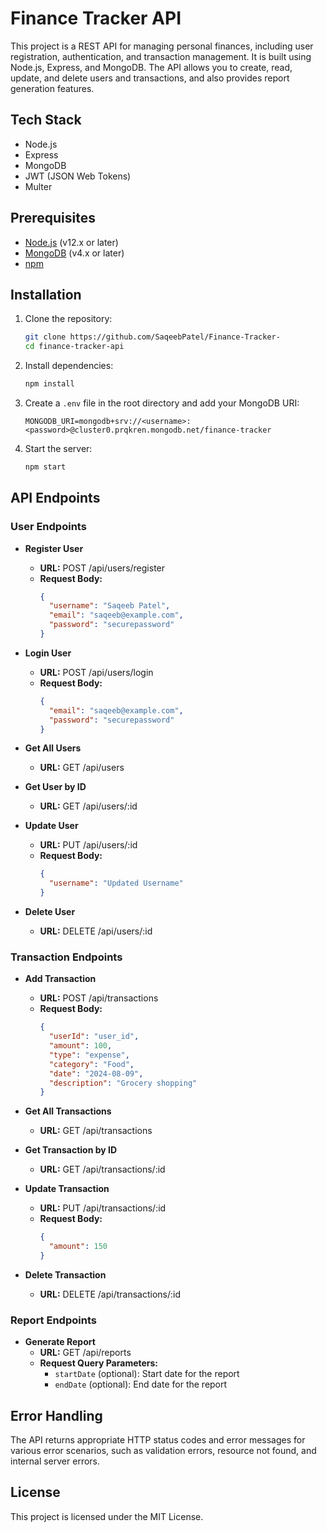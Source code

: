 # Finance Tracker API

This project is a REST API for managing personal finances, including user registration, authentication, and transaction management. It is built using Node.js, Express, and MongoDB. The API allows you to create, read, update, and delete users and transactions, and also provides report generation features.

## Tech Stack
- Node.js
- Express
- MongoDB
- JWT (JSON Web Tokens)
- Multer

## Prerequisites

- [Node.js](https://nodejs.org/) (v12.x or later)
- [MongoDB](https://www.mongodb.com/) (v4.x or later)
- [npm](https://www.npmjs.com/)

## Installation

1. Clone the repository:

    ```sh
    git clone https://github.com/SaqeebPatel/Finance-Tracker-
    cd finance-tracker-api
    ```

2. Install dependencies:

    ```sh
    npm install
    ```

3. Create a `.env` file in the root directory and add your MongoDB URI:

    ```env
    MONGODB_URI=mongodb+srv://<username>:<password>@cluster0.prqkren.mongodb.net/finance-tracker
    ```

4. Start the server:

    ```sh
    npm start
    ```

## API Endpoints

### User Endpoints

- **Register User**
    - **URL:** POST /api/users/register
    - **Request Body:**
        ```json
        {
          "username": "Saqeeb Patel",
          "email": "saqeeb@example.com",
          "password": "securepassword"
        }
        ```

- **Login User**
    - **URL:** POST /api/users/login
    - **Request Body:**
        ```json
        {
          "email": "saqeeb@example.com",
          "password": "securepassword"
        }
        ```

- **Get All Users**
    - **URL:** GET /api/users

- **Get User by ID**
    - **URL:** GET /api/users/:id

- **Update User**
    - **URL:** PUT /api/users/:id
    - **Request Body:**
        ```json
        {
          "username": "Updated Username"
        }
        ```

- **Delete User**
    - **URL:** DELETE /api/users/:id

### Transaction Endpoints

- **Add Transaction**
    - **URL:** POST /api/transactions
    - **Request Body:**
        ```json
        {
          "userId": "user_id",
          "amount": 100,
          "type": "expense",
          "category": "Food",
          "date": "2024-08-09",
          "description": "Grocery shopping"
        }
        ```

- **Get All Transactions**
    - **URL:** GET /api/transactions

- **Get Transaction by ID**
    - **URL:** GET /api/transactions/:id

- **Update Transaction**
    - **URL:** PUT /api/transactions/:id
    - **Request Body:**
        ```json
        {
          "amount": 150
        }
        ```

- **Delete Transaction**
    - **URL:** DELETE /api/transactions/:id

### Report Endpoints

- **Generate Report**
    - **URL:** GET /api/reports
    - **Request Query Parameters:**
        - `startDate` (optional): Start date for the report
        - `endDate` (optional): End date for the report

## Error Handling

The API returns appropriate HTTP status codes and error messages for various error scenarios, such as validation errors, resource not found, and internal server errors.

## License

This project is licensed under the MIT License.
